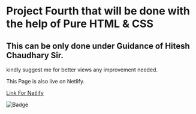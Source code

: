 # Project Fourth that will be done with the help of Pure HTML & CSS 
## This can be only done under Guidance of Hitesh Chaudhary Sir.

kindly suggest me for better views any improvement needed.

This Page is also live on Netlify.

[Link For Netlify](https://2nd-project-paragsawai.netlify.app/) 

![Badge](https://img.shields.io/badge/Projects%20of-HTML%20%26%20CSS-brightgreen)
